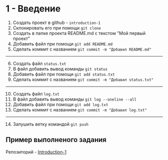 # 1 - Введение

1. Создать проект в github - `introduction-1`
2. Склонировать его при помощи `git clone`
3. Создать в папке проекта README.md c текстом "Мой первый проект"
4. Добавить файл при помощи `git add README.md`
5. Сделать коммит с названием `git commit -m "Добавил README.md"`
---
6. Создать файл `status.txt`
7. В файл добавить вывод команды `git status`
8. Добавить файл при помощи `git add status.txt`
9. Сделать коммит с названием `git commit -m "Добавил status.txt"`
---
10. Создать файл `log.txt`
11. В файл добавить вывод команды `git log --oneline --all`
12. Добавить файл при помощи `git add log.txt`
13. Сделать коммит с названием `git commit -m "Добавил log.txt"`
---
14. Запушить ветку командой `git push`



## Пример выполненого задания

Репозиторий - [Introduction-1](https://github.com/TheHexReader/introduction-1)